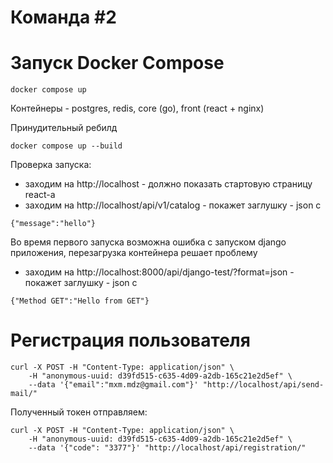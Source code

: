 # Команда #2

# Запуск Docker Compose

```
docker compose up
```

Контейнеры - postgres, redis, core (go), front (react + nginx)

Принудительный ребилд

```
docker compose up --build
```

Проверка запуска: 
* заходим на http://localhost - должно показать стартовую страницу react-а
* заходим на http://localhost/api/v1/catalog - покажет заглушку - json с 
```
{"message":"hello"}
```
Во время первого запуска возможна ошибка с запуском django приложения, перезагрузка контейнера решает проблему
* заходим на http://localhost:8000/api/django-test/?format=json - покажет заглушку - json c
```
{"Method GET":"Hello from GET"}
```

# Регистрация пользователя
```
curl -X POST -H "Content-Type: application/json" \
    -H "anonymous-uuid: d39fd515-c635-4d09-a2db-165c21e2d5ef" \
    --data '{"email":"mxm.mdz@gmail.com"}' "http://localhost/api/send-mail/" 
```
Полученный токен отправляем:
```
curl -X POST -H "Content-Type: application/json" \
    -H "anonymous-uuid: d39fd515-c635-4d09-a2db-165c21e2d5ef" \
    --data '{"code": "3377"}' "http://localhost/api/registration/"
```